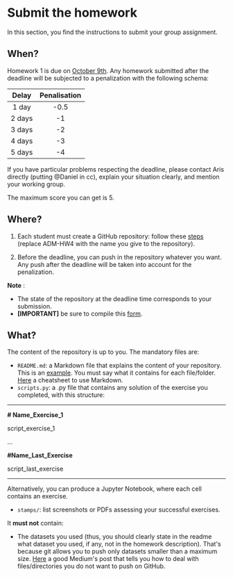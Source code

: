# Submit the homework

In this section, you find the instructions to submit your group assignment.

## When?
Homework 1 is due on [October 9th](http://aris.me/index.php/data-mining-ds-2022). Any homework submitted after the deadline will be subjected to a penalization with the following schema:

|   Delay  | Penalisation |
|:--------:|:------------:|
|  1 day |     -0.5     |
| 2 days |      -1      |
| 3 days |      -2      |
| 4 days |      -3      |
| 5 days |      -4      |

If you have particular problems respecting the deadline, please contact Aris directly (putting @Daniel in cc), explain your situation clearly, and mention your working group.


The maximum score you can get is 5.

## Where?
1. Each student must create a GitHub repository: follow these [steps](https://github.com/CriMenghini/ADM-HW4/blob/master/README.md) (replace ADM-HW4 with the name you give to the repository).

2. Before the deadline, you can push in the repository whatever you want. Any push after the deadline will be taken into account for the penalization.

__Note__ :

* The state of the repository at the deadline time corresponds to your submission.
* __[IMPORTANT]__ be sure to compile this [form]().

## What?

The content of the repository is up to you. The mandatory files are:

* `README.md`: a Markdown file that explains the content of your repository. This is an [example](https://github.com/CriMenghini/Wikipedia/tree/master/Mention). You must say what it contains for each file/folder. [Here](https://github.com/adam-p/markdown-here/wiki/Markdown-Cheatsheet) a cheatsheet to use Markdown.
* `scripts.py`: a .py file that contains any solution of the exercise you completed, with this structure:

----------------------------

**\# Name_Exercise_1**

script_exercise_1

...

**\#Name_Last_Exercise**

script_last_exercise

----------------------------

Alternatively, you can produce a Jupyter Notebook, where each cell contains an exercise.

* `stamps/`: list screenshots or PDFs assessing your successful exercises.

It __must not__ contain:

* The datasets you used (thus, you should clearly state in the readme what dataset you used, if any, not in the homework description). That's because git allows you to push only datasets smaller than a maximum size. [Here](https://haydar-ai.medium.com/learning-how-to-git-ignoring-files-and-folders-using-gitignore-4b6a1ec43ce1) a good Medium's post that tells you how to deal with files/directories you do not want to push on GitHub.




